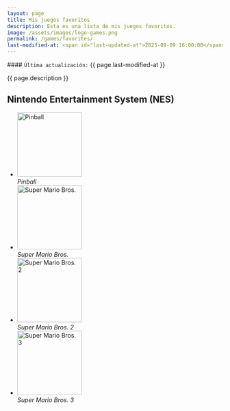 ```yaml
---
layout: page
title: Mis juegos favoritos
description: Esta es una lista de mis juegos favoritos.
image: /assets/images/logo-games.png
permalink: /games/favorites/
last-modified-at: <span id="last-updated-at">2025-09-09 16:00:00</span>
---
```


<div class="card last-updated my-3 text-center">
<div class="card-body rounded">
#### <code>Última actualización:</code> {{ page.last-modified-at }}
</div>
</div>

<p class="text-center">{{ page.description }}</p>

## Nintendo Entertainment System (NES)

<ul class="list-inline">
<li class="list-inline-item">
<img class="enlarge-transition rounded img-fluid" src="https://images.igdb.com/igdb/image/upload/t_cover_big_2x/co23a9.jpg" alt="Pinball" width="150">
<br>
<em>Pinball</em>
</li>
<li class="list-inline-item">
<img class="enlarge-transition rounded img-fluid" src="https://images.igdb.com/igdb/image/upload/t_cover_big_2x/co5k7b.jpg" alt="Super Mario Bros." width="150">
<br>
<em>Super Mario Bros.</em>
</li>
<li class="list-inline-item">
<img class="enlarge-transition rounded img-fluid" src="https://images.igdb.com/igdb/image/upload/t_cover_big_2x/co7yq7.jpg" alt="Super Mario Bros. 2" width="150">
<br>
<em>Super Mario Bros. 2</em>
</li>
<li class="list-inline-item">
<img class="enlarge-transition rounded img-fluid" src="https://images.igdb.com/igdb/image/upload/t_cover_big_2x/co7ozx.jpg" alt="Super Mario Bros. 3" width="150">
<br>
<em>Super Mario Bros. 3</em>
</li>
</ul>

